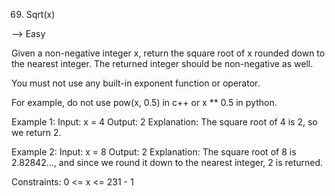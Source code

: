 69. Sqrt(x)

--> Easy

Given a non-negative integer x, return the square root of x rounded down to the nearest integer. The returned integer should be non-negative as well.

You must not use any built-in exponent function or operator.

For example, do not use pow(x, 0.5) in c++ or x ** 0.5 in python.

Example 1:
Input: x = 4
Output: 2
Explanation: The square root of 4 is 2, so we return 2.

Example 2:
Input: x = 8
Output: 2
Explanation: The square root of 8 is 2.82842..., and since we round it down to the nearest integer, 2 is returned.
 
Constraints:
0 <= x <= 231 - 1